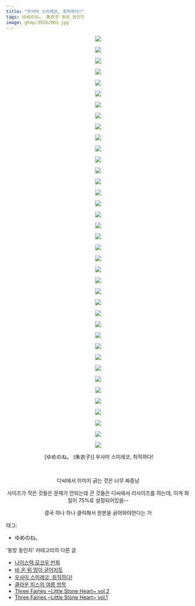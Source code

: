 ```yaml
---
title: "우사미 스미레코, 취직하다!"
tags: ゆめのね。 朱衣子 동방_동인지
image: ghap/3916/001.jpg
---
```

<div class="article">
<p style="text-align: center; clear: none; float: none;"><img src="{{ site.nasurl }}/ghap/3916/001.jpg"/></p>
<p style="text-align: center; clear: none; float: none;"><img src="{{ site.nasurl }}/ghap/3916/002.jpg"/></p>
<p style="text-align: center; clear: none; float: none;"><img src="{{ site.nasurl }}/ghap/3916/003.jpg"/></p>
<p style="text-align: center; clear: none; float: none;"><img src="{{ site.nasurl }}/ghap/3916/004.jpg"/></p>
<p style="text-align: center; clear: none; float: none;"><img src="{{ site.nasurl }}/ghap/3916/005.jpg"/></p>
<p style="text-align: center; clear: none; float: none;"><img src="{{ site.nasurl }}/ghap/3916/006.jpg"/></p>
<p style="text-align: center; clear: none; float: none;"><img src="{{ site.nasurl }}/ghap/3916/007.jpg"/></p>
<p style="text-align: center; clear: none; float: none;"><img src="{{ site.nasurl }}/ghap/3916/008.jpg"/></p>
<p style="text-align: center; clear: none; float: none;"><img src="{{ site.nasurl }}/ghap/3916/009.jpg"/></p>
<p style="text-align: center; clear: none; float: none;"><img src="{{ site.nasurl }}/ghap/3916/010.jpg"/></p>
<p style="text-align: center; clear: none; float: none;"><img src="{{ site.nasurl }}/ghap/3916/011.jpg"/></p>
<p style="text-align: center; clear: none; float: none;"><img src="{{ site.nasurl }}/ghap/3916/012.jpg"/></p>
<p style="text-align: center; clear: none; float: none;"><img src="{{ site.nasurl }}/ghap/3916/013.jpg"/></p>
<p style="text-align: center; clear: none; float: none;"><img src="{{ site.nasurl }}/ghap/3916/014.jpg"/></p>
<p style="text-align: center; clear: none; float: none;"><img src="{{ site.nasurl }}/ghap/3916/015.jpg"/></p>
<p style="text-align: center; clear: none; float: none;"><img src="{{ site.nasurl }}/ghap/3916/016.jpg"/></p>
<p style="text-align: center; clear: none; float: none;"><img src="{{ site.nasurl }}/ghap/3916/017.jpg"/></p>
<p style="text-align: center; clear: none; float: none;"><img src="{{ site.nasurl }}/ghap/3916/018.jpg"/></p>
<p style="text-align: center; clear: none; float: none;"><img src="{{ site.nasurl }}/ghap/3916/019.jpg"/></p>
<p style="text-align: center; clear: none; float: none;"><img src="{{ site.nasurl }}/ghap/3916/020.jpg"/></p>
<p style="text-align: center; clear: none; float: none;"><img src="{{ site.nasurl }}/ghap/3916/021.jpg"/></p>
<p style="text-align: center; clear: none; float: none;"><img src="{{ site.nasurl }}/ghap/3916/022.jpg"/></p>
<p style="text-align: center; clear: none; float: none;"><img src="{{ site.nasurl }}/ghap/3916/023.jpg"/></p>
<p style="text-align: center; clear: none; float: none;"><img src="{{ site.nasurl }}/ghap/3916/024.jpg"/></p>
<p style="text-align: center; clear: none; float: none;"><img src="{{ site.nasurl }}/ghap/3916/025.jpg"/></p>
<p style="text-align: center; clear: none; float: none;"><img src="{{ site.nasurl }}/ghap/3916/026.jpg"/></p>
<p style="text-align: center; clear: none; float: none;"><img src="{{ site.nasurl }}/ghap/3916/027.jpg"/></p>
<p style="text-align: center; clear: none; float: none;"><img src="{{ site.nasurl }}/ghap/3916/028.jpg"/></p>
<p style="text-align: center; clear: none; float: none;"><img src="{{ site.nasurl }}/ghap/3916/029.jpg"/></p>
<p style="text-align: center; clear: none; float: none;"><img src="{{ site.nasurl }}/ghap/3916/030.jpg"/></p>
<p style="text-align: center; clear: none; float: none;"><img src="{{ site.nasurl }}/ghap/3916/031.jpg"/></p>
<p style="text-align: center; clear: none; float: none;"><img src="{{ site.nasurl }}/ghap/3916/032.jpg"/></p>
<p style="text-align: center; clear: none; float: none;"><img src="{{ site.nasurl }}/ghap/3916/033.jpg"/></p>
<p style="text-align: center; clear: none; float: none;"><img src="{{ site.nasurl }}/ghap/3916/034.jpg"/></p>
<p style="text-align: center; clear: none; float: none;"><img src="{{ site.nasurl }}/ghap/3916/035.jpg"/></p>
<p style="text-align: center; clear: none; float: none;"><img src="{{ site.nasurl }}/ghap/3916/036.jpg"/></p>
<p style="text-align: center; clear: none; float: none;"><img src="{{ site.nasurl }}/ghap/3916/037.jpg"/></p>
<p style="text-align: center; clear: none; float: none;"><img src="{{ site.nasurl }}/ghap/3916/038.jpg"/></p>
<p style="text-align: center; clear: none; float: none;"> [ゆめのね。 (朱衣子)] 우사미 스미레코, 취직하다!</p>
<p style="text-align: center; clear: none; float: none;"><br/></p>
<p style="text-align: center; clear: none; float: none;">디씨에서 이미지 긁는 것은 너무 짜증남</p>
<p style="text-align: center; clear: none; float: none;">사이즈가 작은 것들은 문제가 안되는데 큰 것들은 디씨에서 리사이즈를 하는데, 이게 화질이 75%로 설정되어있음--</p>
<p style="text-align: center; clear: none; float: none;">결국 하나 하나 클릭해서 원본을 긁어와야한다는 거</p>
</div><div class="tagTrail">
<p>태그: </p>
<ul>
<li>ゆめのね。</li>
</ul>
</div><div class="another">
<p>'동방 동인지' 카테고리의 다른 글</p>
<ul>
<li><a href="/2017-10-27-ghap_3918">나이스택 모코우 만화</a></li>
<li><a href="/2017-10-27-ghap_3917">비 온 뒤 땅이 굳어지듯</a></li>
<li><a href="/2017-10-27-ghap_3916">우사미 스미레코, 취직하다!</a></li>
<li><a href="/2017-10-24-ghap_3914">클라운 피스의 여름 방학</a></li>
<li><a href="/2017-10-24-ghap_3913">Three Fairies ~Little Stone Heart~ vol.2</a></li>
<li><a href="/2017-10-24-ghap_3912">Three Fairies ~Little Stone Heart~ vol.1</a></li>
</ul>
</div><div class="cb_module cb_fluid">
<div class="cb_wrt cb_profile">
</div><!-- commentList close -->
</div>